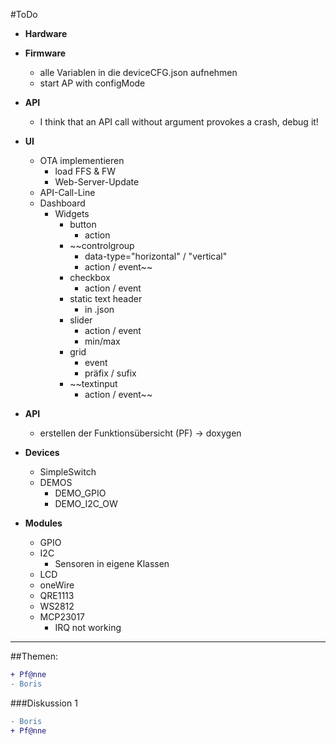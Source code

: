 #ToDo

- **Hardware**

- **Firmware**
  - alle Variablen in die deviceCFG.json aufnehmen
  - start AP with configMode

- **API**
  - I think that an API call without argument provokes a crash, debug it!

- **UI**
  - OTA implementieren
    - load FFS & FW
    - Web-Server-Update
  - API-Call-Line
  - Dashboard
    - Widgets
      - button
        - action
      - ~~controlgroup
        - data-type="horizontal" / "vertical"
        - action / event~~
      - checkbox
        - action / event
      - static text header
        - in .json
      - slider
        - action / event
        - min/max
      - grid  
        - event
        - präfix / sufix
      - ~~textinput
        - action / event~~   

- **API**
  - erstellen der Funktionsübersicht (PF) -> doxygen

- **Devices**
  - SimpleSwitch
  - DEMOS
    - DEMO_GPIO
    - DEMO_I2C_OW

- **Modules**
  - GPIO
  - I2C
    - Sensoren in eigene Klassen
  - LCD
  - oneWire
  - QRE1113
  - WS2812
  - MCP23017
    - IRQ not working



***
##Themen:
```diff
+ Pf@nne
- Boris
```

###Diskussion 1
```diff
- Boris
+ Pf@nne
```
